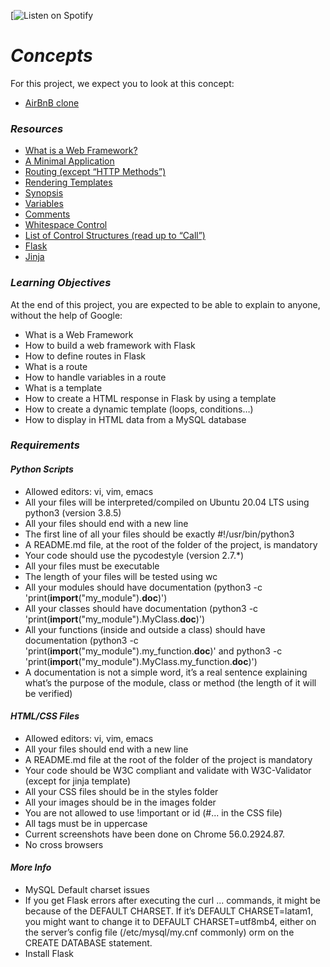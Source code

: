 [![Listen on Spotify](https://open.spotify.com/playlist/2l20jIM7B9vHQI9Wv8w50u)


# ***Concepts***


For this project, we expect you to look at this concept:

- [AirBnB clone](https://intranet.atlasschool.com/concepts/865)

### ***Resources***

- [What is a Web Framework?](#)
- [A Minimal Application](#)
- [Routing (except “HTTP Methods”)](#)
- [Rendering Templates](#)
- [Synopsis](#)
- [Variables](#)
- [Comments](#)
- [Whitespace Control](#)
- [List of Control Structures (read up to “Call”)](#)
- [Flask](#)
- [Jinja](#)

### ***Learning Objectives***

At the end of this project, you are expected to be able to explain to anyone, without the help of Google:

- What is a Web Framework
- How to build a web framework with Flask
- How to define routes in Flask
- What is a route
- How to handle variables in a route
- What is a template
- How to create a HTML response in Flask by using a template
- How to create a dynamic template (loops, conditions…)
- How to display in HTML data from a MySQL database

### ***Requirements***

#### ***Python Scripts***

- Allowed editors: vi, vim, emacs
- All your files will be interpreted/compiled on Ubuntu 20.04 LTS using python3 (version 3.8.5)
- All your files should end with a new line
- The first line of all your files should be exactly #!/usr/bin/python3
- A README.md file, at the root of the folder of the project, is mandatory
- Your code should use the pycodestyle (version 2.7.*)
- All your files must be executable
- The length of your files will be tested using wc
- All your modules should have documentation (python3 -c 'print(__import__("my_module").__doc__)')
- All your classes should have documentation (python3 -c 'print(__import__("my_module").MyClass.__doc__)')
- All your functions (inside and outside a class) should have documentation (python3 -c 'print(__import__("my_module").my_function.__doc__)' and python3 -c 'print(__import__("my_module").MyClass.my_function.__doc__)')
- A documentation is not a simple word, it’s a real sentence explaining what’s the purpose of the module, class or method (the length of it will be verified)

#### ***HTML/CSS Files***

- Allowed editors: vi, vim, emacs
- All your files should end with a new line
- A README.md file at the root of the folder of the project is mandatory
- Your code should be W3C compliant and validate with W3C-Validator (except for jinja template)
- All your CSS files should be in the styles folder
- All your images should be in the images folder
- You are not allowed to use !important or id (#... in the CSS file)
- All tags must be in uppercase
- Current screenshots have been done on Chrome 56.0.2924.87.
- No cross browsers

#### ***More Info***

- MySQL Default charset issues
- If you get Flask errors after executing the curl ... commands, it might be because of the DEFAULT CHARSET. If it’s DEFAULT CHARSET=latam1, you might want to change it to DEFAULT CHARSET=utf8mb4, either on the server’s config file (/etc/mysql/my.cnf commonly) orm on the CREATE DATABASE statement.
- Install Flask



